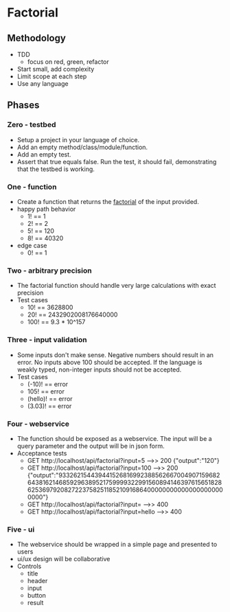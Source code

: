 # Factorial

## Methodology

- TDD
    - focus on red, green, refactor
- Start small, add complexity
- Limit scope at each step
- Use any language

## Phases

### Zero - testbed

- Setup a project in your language of choice.
- Add an empty method/class/module/function.
- Add an empty test.
- Assert that true equals false. Run the test, it should fail, demonstrating that the testbed is working.

### One - function

- Create a function that returns the [factorial](https://en.wikipedia.org/wiki/Factorial) of the input provided.
- happy path behavior
    - 1! == 1
    - 2! == 2
    - 5! == 120
    - 8! == 40320
- edge case
    - 0! == 1

### Two - arbitrary precision

- The factorial function should handle very large calculations with exact precision
- Test cases
    - 10! == 3628800
    - 20! == 2432902008176640000
    - 100! == 9.3 * 10^157

### Three - input validation

- Some inputs don't make sense. Negative numbers should result in an error. No inputs above 100 should be accepted. If the language is weakly typed, non-integer inputs should not be accepted.
- Test cases
    - (-10)! == error
    - 105! == error
    - (hello)! == error
    - (3.03)! == error

### Four - webservice

- The function should be exposed as a webservice. The input will be a query parameter and the output will be in json form.
- Acceptance tests
    - GET http://localhost/api/factorial?input=5 -->> 200 {"output":"120"}
    - GET http://localhost/api/factorial?input=100 -->> 200 {"output":"93326215443944152681699238856266700490715968264381621468592963895217599993229915608941463976156518286253697920827223758251185210916864000000000000000000000000"}
    - GET http://localhost/api/factorial?input= -->> 400
    - GET http://localhost/api/factorial?input=hello -->> 400

### Five - ui

- The webservice should be wrapped in a simple page and presented to users
- ui/ux design will be collaborative
- Controls
    - title
    - header
    - input
    - button
    - result

